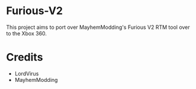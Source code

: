 # Furious-V2
This project aims to port over MayhemModding's Furious V2 RTM tool over to the Xbox 360.

# Credits
- LordVirus
- MayhemModding
